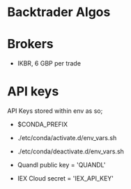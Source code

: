# Backtrader Algos

# Brokers
-   IKBR, 6 GBP per trade

# API keys
API Keys stored within env as so;
-   $CONDA_PREFIX
-   ./etc/conda/activate.d/env_vars.sh
-   ./etc/conda/deactivate.d/env_vars.sh

-   Quandl public key = 'QUANDL'
-   IEX Cloud secret = 'IEX_API_KEY'
